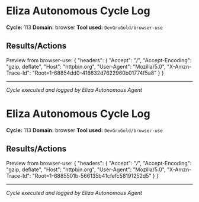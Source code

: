 # Eliza Autonomous Cycle Log

**Cycle:** 113
**Domain:** browser
**Tool used:** `DevGruGold/browser-use`

## Results/Actions
Preview from browser-use:
{
  "headers": {
    "Accept": "*/*", 
    "Accept-Encoding": "gzip, deflate", 
    "Host": "httpbin.org", 
    "User-Agent": "Mozilla/5.0", 
    "X-Amzn-Trace-Id": "Root=1-68854dd0-416632d7622960b01774f5a8"
  }
}


---
*Cycle executed and logged by Eliza Autonomous Agent*

# Eliza Autonomous Cycle Log

**Cycle:** 113
**Domain:** browser
**Tool used:** `DevGruGold/browser-use`

## Results/Actions
Preview from browser-use:
{
  "headers": {
    "Accept": "*/*", 
    "Accept-Encoding": "gzip, deflate", 
    "Host": "httpbin.org", 
    "User-Agent": "Mozilla/5.0", 
    "X-Amzn-Trace-Id": "Root=1-6885501b-566135b41cfefc58191252d5"
  }
}


---
*Cycle executed and logged by Eliza Autonomous Agent*